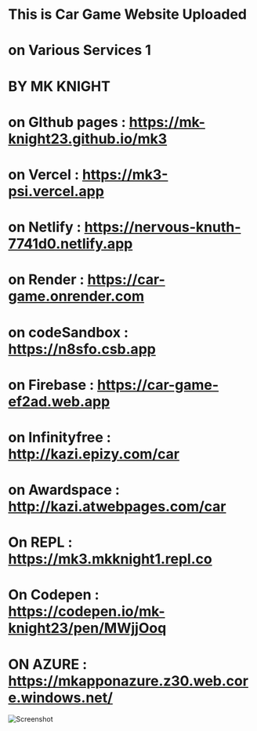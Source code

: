 # This is Car Game Website Uploaded 
# on Various Services 1

#    BY MK KNIGHT 

# on GIthub pages : https://mk-knight23.github.io/mk3

# on Vercel : https://mk3-psi.vercel.app

# on Netlify : https://nervous-knuth-7741d0.netlify.app

# on Render : https://car-game.onrender.com

# on codeSandbox : https://n8sfo.csb.app

# on Firebase : https://car-game-ef2ad.web.app

# on Infinityfree : http://kazi.epizy.com/car

# on Awardspace : http://kazi.atwebpages.com/car

# On REPL : https://mk3.mkknight1.repl.co

# On Codepen : https://codepen.io/mk-knight23/pen/MWjjOoq

# ON AZURE : https://mkapponazure.z30.web.core.windows.net/

![Screenshot](car-ss.png)

